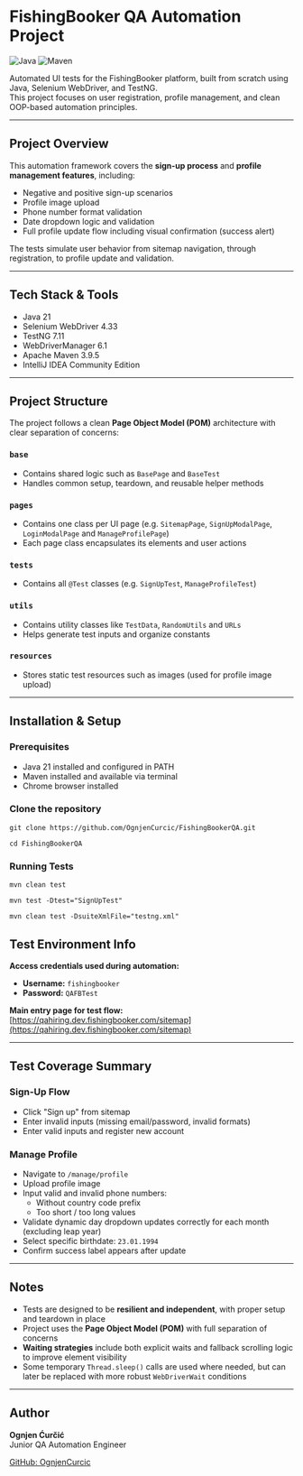 # FishingBooker QA Automation Project

![Java](https://img.shields.io/badge/language-Java%2021-blue.svg)
![Maven](https://img.shields.io/badge/build-Maven-green.svg)

Automated UI tests for the FishingBooker platform, built from scratch using Java, Selenium WebDriver, and TestNG.  
This project focuses on user registration, profile management, and clean OOP-based automation principles.

---

## Project Overview

This automation framework covers the **sign-up process** and **profile management features**, including:

- Negative and positive sign-up scenarios
- Profile image upload
- Phone number format validation
- Date dropdown logic and validation
- Full profile update flow including visual confirmation (success alert)

The tests simulate user behavior from sitemap navigation, through registration, to profile update and validation.

---

## Tech Stack & Tools

- Java 21
- Selenium WebDriver 4.33
- TestNG 7.11
- WebDriverManager 6.1
- Apache Maven 3.9.5
- IntelliJ IDEA Community Edition

---

## Project Structure

The project follows a clean **Page Object Model (POM)** architecture with clear separation of concerns:

### `base`
- Contains shared logic such as `BasePage` and `BaseTest`
- Handles common setup, teardown, and reusable helper methods

### `pages`
- Contains one class per UI page (e.g. `SitemapPage`, `SignUpModalPage`, `LoginModalPage` and `ManageProfilePage`)
- Each page class encapsulates its elements and user actions

### `tests`
- Contains all `@Test` classes (e.g. `SignUpTest`, `ManageProfileTest`)

### `utils`
- Contains utility classes like `TestData`, `RandomUtils` and `URLs`
- Helps generate test inputs and organize constants

### `resources`
- Stores static test resources such as images (used for profile image upload)

---

## Installation & Setup

### Prerequisites

- Java 21 installed and configured in PATH
- Maven installed and available via terminal
- Chrome browser installed

### Clone the repository

```
git clone https://github.com/OgnjenCurcic/FishingBookerQA.git
```

```
cd FishingBookerQA
```

### Running Tests

```
mvn clean test
```

```
mvn test -Dtest="SignUpTest"
```

```
mvn clean test -DsuiteXmlFile="testng.xml"
```

## Test Environment Info

**Access credentials used during automation:**

- **Username:** `fishingbooker`
- **Password:** `QAFBTest`

**Main entry page for test flow:**  
[https://qahiring.dev.fishingbooker.com/sitemap](https://qahiring.dev.fishingbooker.com/sitemap)

---

## Test Coverage Summary

### Sign-Up Flow
- Click "Sign up" from sitemap
- Enter invalid inputs (missing email/password, invalid formats)
- Enter valid inputs and register new account

### Manage Profile
- Navigate to `/manage/profile`
- Upload profile image
- Input valid and invalid phone numbers:
    - Without country code prefix
    - Too short / too long values
- Validate dynamic day dropdown updates correctly for each month (excluding leap year)
- Select specific birthdate: `23.01.1994`
- Confirm success label appears after update

---

## Notes

- Tests are designed to be **resilient and independent**, with proper setup and teardown in place
- Project uses the **Page Object Model (POM)** with full separation of concerns
- **Waiting strategies** include both explicit waits and fallback scrolling logic to improve element visibility
- Some temporary `Thread.sleep()` calls are used where needed, but can later be replaced with more robust `WebDriverWait` conditions

---

## Author

**Ognjen Ćurčić**  
Junior QA Automation Engineer

[GitHub: OgnjenCurcic](https://github.com/OgnjenCurcic)



